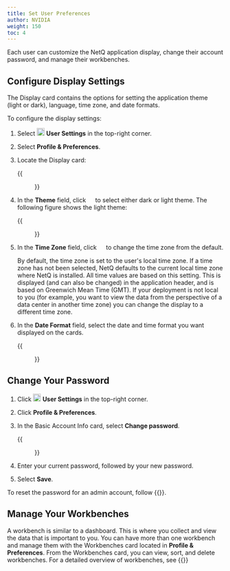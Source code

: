 ```yaml
---
title: Set User Preferences
author: NVIDIA
weight: 150
toc: 4
---
```

Each user can customize the NetQ application display, change their account password, and manage their workbenches.

## Configure Display Settings

The Display card contains the options for setting the application theme (light or dark), language, time zone, and date formats.

To configure the display settings:

1. Select <img src="https://icons.cumulusnetworks.com/17-Users/19-Natural-Close%20Up-Single%20User-Man/single-man-circle.svg" height="18" width="18"/> **User Settings** in the top-right corner.
2. Select **Profile & Preferences**.
3. Locate the Display card:

    {{<figure src="/images/netq/user-settings-display-card.png" alt="display card with fields specifying theme, language, time zone, and date format." width="200">}}

4. In the **Theme** field, click <img src="https://icons.cumulusnetworks.com/52-Arrows-Diagrams/01-Arrows/arrow-button-down-2.svg" height="14" width="14"/> to select either dark or light theme. The following figure shows the light theme:

    {{<figure src="/images/netq/user-settings-light-theme.png" alt="NetQ workbench displayed in light theme" height="275" width="1000">}}

5. In the **Time Zone** field, click <img src="https://icons.cumulusnetworks.com/52-Arrows-Diagrams/01-Arrows/arrow-button-down-2.svg" height="14" width="14"/> to change the time zone from the default.  
    
    By default, the time zone is set to the user's local time zone. If a time zone has not been selected, NetQ defaults to the current local time zone where NetQ is installed. All time values are based on this setting. This is displayed (and can also be changed) in the application header, and is based on Greenwich Mean Time (GMT).  If your deployment is not local to you (for example, you want to view the data from the perspective of a data center in another time zone) you can change the display to a different time zone.

6. In the **Date Format** field, select the date and time format you want displayed on the cards.  

    {{<figure src="/images/netq/date-format-field.png" alt="" width="200">}}

## Change Your Password

1. Click <img src="https://icons.cumulusnetworks.com/17-Users/19-Natural-Close%20Up-Single%20User-Man/single-man-circle.svg" height="18" width="18"/> **User Settings** in the top-right corner.
2. Click **Profile & Preferences**.
3. In the Basic Account Info card, select **Change password**.

    {{<figure src="/images/netq/basic-reset-password.png" alt="" width="200">}}

4. Enter your current password, followed by your new password.

5. Select **Save**.

To reset the password for an admin account, follow {{<link title="Add and Manage Accounts#Reset an Admin Password" text="these instructions">}}.

## Manage Your Workbenches

A workbench is similar to a dashboard. This is where you collect and view the data that is important to you. You can have more than one workbench and manage them with the Workbenches card located in **Profile & Preferences**. From the Workbenches card, you can view, sort, and delete workbenches. For a detailed overview of workbenches, see {{<link title="Focus Your Monitoring Using Workbenches" text="Focus Your Monitoring Using Workbenches.">}}
